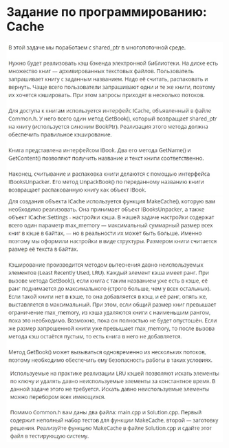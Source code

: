 # Задание по программированию: Cache
![image](./../../assets/241.jpg)
![image](./../../assets/242.jpg)
![image](./../../assets/243.jpg)
